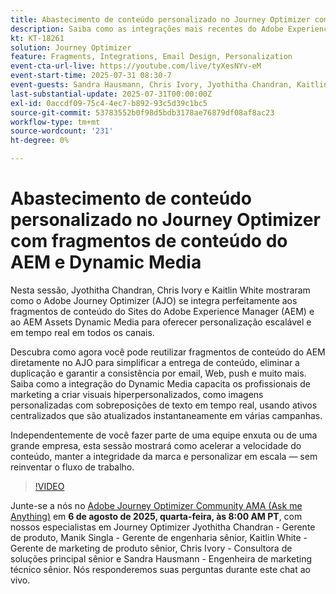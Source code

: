 ```yaml
---
title: Abastecimento de conteúdo personalizado no Journey Optimizer com fragmentos de conteúdo do AEM e Dynamic Media
description: Saiba como as integrações mais recentes do Adobe Experience Manager no Adobe Journey Optimizer podem ajudar a tornar a entrega de conteúdo mais eficiente e eficaz
kt: KT-18261
solution: Journey Optimizer
feature: Fragments, Integrations, Email Design, Personalization
event-cta-url-live: https://youtube.com/live/tyXesNYv-eM
event-start-time: 2025-07-31 08:30-7
event-guests: Sandra Hausmann, Chris Ivory, Jyothitha Chandran, Kaitlin White
last-substantial-update: 2025-07-31T00:00:00Z
exl-id: 0accdf09-75c4-4ec7-b892-93c5d39c1bc5
source-git-commit: 53783552b0f98d5bdb3178ae76879df08af8ac23
workflow-type: tm+mt
source-wordcount: '231'
ht-degree: 0%

---
```


# Abastecimento de conteúdo personalizado no Journey Optimizer com fragmentos de conteúdo do AEM e Dynamic Media

Nesta sessão, Jyothitha Chandran, Chris Ivory e Kaitlin White mostraram como o Adobe Journey Optimizer (AJO) se integra perfeitamente aos fragmentos de conteúdo do Sites do Adobe Experience Manager (AEM) e ao AEM Assets Dynamic Media para oferecer personalização escalável e em tempo real em todos os canais.

Descubra como agora você pode reutilizar fragmentos de conteúdo do AEM diretamente no AJO para simplificar a entrega de conteúdo, eliminar a duplicação e garantir a consistência por email, Web, push e muito mais. Saiba como a integração do Dynamic Media capacita os profissionais de marketing a criar visuais hiperpersonalizados, como imagens personalizadas com sobreposições de texto em tempo real, usando ativos centralizados que são atualizados instantaneamente em várias campanhas.

Independentemente de você fazer parte de uma equipe enxuta ou de uma grande empresa, esta sessão mostrará como acelerar a velocidade do conteúdo, manter a integridade da marca e personalizar em escala — sem reinventar o fluxo de trabalho.

>[!VIDEO](https://video.tv.adobe.com/v/3470355/?quality=12&learn=on)

Junte-se a nós no [Adobe Journey Optimizer Community AMA (Ask me Anything)](https://nam04.safelinks.protection.outlook.com/?url=https%3A%2F%2Fexperienceleaguecommunities.adobe.com%2Ft5%2Fjourney-optimizer-events%2Fask-me-anything-august-6th-with-journey-optimizer-product%2Fev-p%2F763863&data=05%7C02%7Chausmann%40adobe.com%7Ce1ecb53785804d1f81db08ddc9253a9e%7Cfa7b1b5a7b34438794aed2c178decee1%7C0%7C0%7C638887883916927886%7CUnknown%7CTWFpbGZsb3d8eyJFbXB0eU1hcGkiOnRydWUsIlYiOiIwLjAuMDAwMCIsIlAiOiJXaW4zMiIsIkFOIjoiTWFpbCIsIldUIjoyfQ%3D%3D%7C0%7C%7C%7C&sdata=uT8EHrhwjyJv2%2BgK%2FhZcb0mx79C9JZgFrcLfPG6lfiQ%3D&reserved=0) em **6 de agosto de 2025, quarta-feira, às 8:00 AM PT**, com nossos especialistas em Journey Optimizer Jyothitha Chandran - Gerente de produto, Manik Singla - Gerente de engenharia sênior, Kaitlin White - Gerente de marketing de produto sênior, Chris Ivory - Consultora de soluções principal sênior e Sandra Hausmann - Engenheira de marketing técnico sênior. Nós responderemos suas perguntas durante este chat ao vivo.

